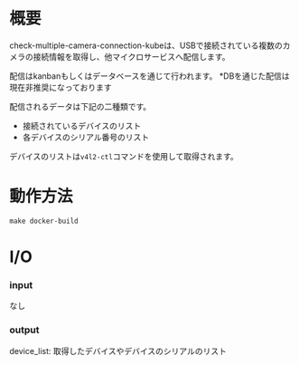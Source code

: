 # 概要
check-multiple-camera-connection-kubeは、USBで接続されている複数のカメラの接続情報を取得し、他マイクロサービスへ配信します。

配信はkanbanもしくはデータベースを通じて行われます。
*DBを通じた配信は現在非推奨になっております

配信されるデータは下記の二種類です。

- 接続されているデバイスのリスト
- 各デバイスのシリアル番号のリスト

デバイスのリストは`v4l2-ctl`コマンドを使用して取得されます。


# 動作方法
`make docker-build`

# I/O
### input
なし

### output
device_list: 取得したデバイスやデバイスのシリアルのリスト